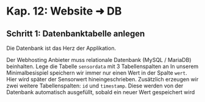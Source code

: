# Kap. 12: Website ➜ DB
## Schritt 1: Datenbanktabelle anlegen

Die Datenbank ist das Herz der Applikation. 

Der Webhosting Anbieter muss relationale Datenbank (MySQL / MariaDB) beinhalten.
Lege die Tabelle `sensordata` mit 3 Tabellenspalten an
In unserem Minimalbesispiel speichern wir immer nur einen Wert in der Spalte `wert`.
Hier wird später der Sensorwert hineingeschrieben.
Zusätzlich erzeugen wir zwei weitere Tabellenspalten: `id` und `timestamp`. Diese werden von der Datenbank automatisch ausgefüllt, sobald ein neuer Wert gespeichert wird